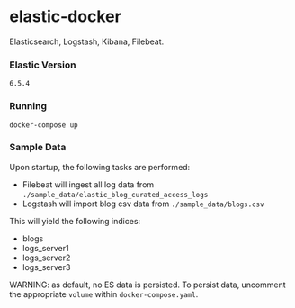 # elastic-docker
Elasticsearch, Logstash, Kibana, Filebeat.

### Elastic Version

`6.5.4`

### Running

`docker-compose up`


### Sample Data

Upon startup, the following tasks are performed:

* Filebeat will ingest all log data from `./sample_data/elastic_blog_curated_access_logs`
* Logstash will import blog csv data from `./sample_data/blogs.csv`

This will yield the following indices:

* blogs
* logs_server1
* logs_server2
* logs_server3

WARNING: as default, no ES data is persisted. To persist data, uncomment the appropriate `volume` within `docker-compose.yaml`.